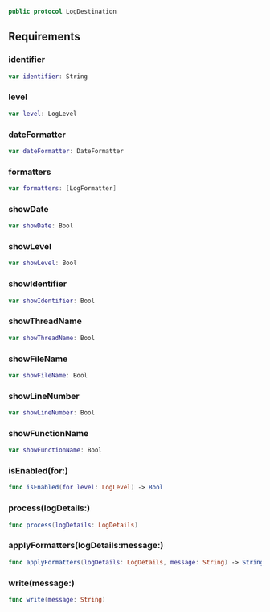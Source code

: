 
``` swift
public protocol LogDestination 
```

## Requirements

### identifier

``` swift
var identifier: String 
```

### level

``` swift
var level: LogLevel 
```

### dateFormatter

``` swift
var dateFormatter: DateFormatter 
```

### formatters

``` swift
var formatters: [LogFormatter] 
```

### showDate

``` swift
var showDate: Bool 
```

### showLevel

``` swift
var showLevel: Bool 
```

### showIdentifier

``` swift
var showIdentifier: Bool 
```

### showThreadName

``` swift
var showThreadName: Bool 
```

### showFileName

``` swift
var showFileName: Bool 
```

### showLineNumber

``` swift
var showLineNumber: Bool 
```

### showFunctionName

``` swift
var showFunctionName: Bool 
```

### isEnabled(for:​)

``` swift
func isEnabled(for level: LogLevel) -> Bool
```

### process(logDetails:​)

``` swift
func process(logDetails: LogDetails)
```

### applyFormatters(logDetails:​message:​)

``` swift
func applyFormatters(logDetails: LogDetails, message: String) -> String
```

### write(message:​)

``` swift
func write(message: String)
```

